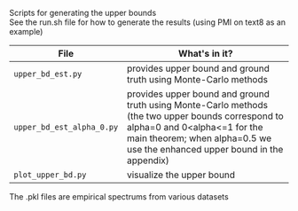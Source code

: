 Scripts for generating the upper bounds  
See the run.sh file for how to generate the results (using PMI on text8 as an example)

File | What's in it?
--- | ---
`upper_bd_est.py` | provides upper bound and ground truth using Monte-Carlo methods  
`upper_bd_est_alpha_0.py` | provides upper bound and ground truth using Monte-Carlo methods (the two upper bounds correspond to alpha=0 and 0<alpha<=1 for the main theorem; when alpha=0.5 we use the enhanced upper bound in the appendix)  
`plot_upper_bd.py` | visualize the upper bound  

The .pkl files are empirical spectrums from various datasets  
